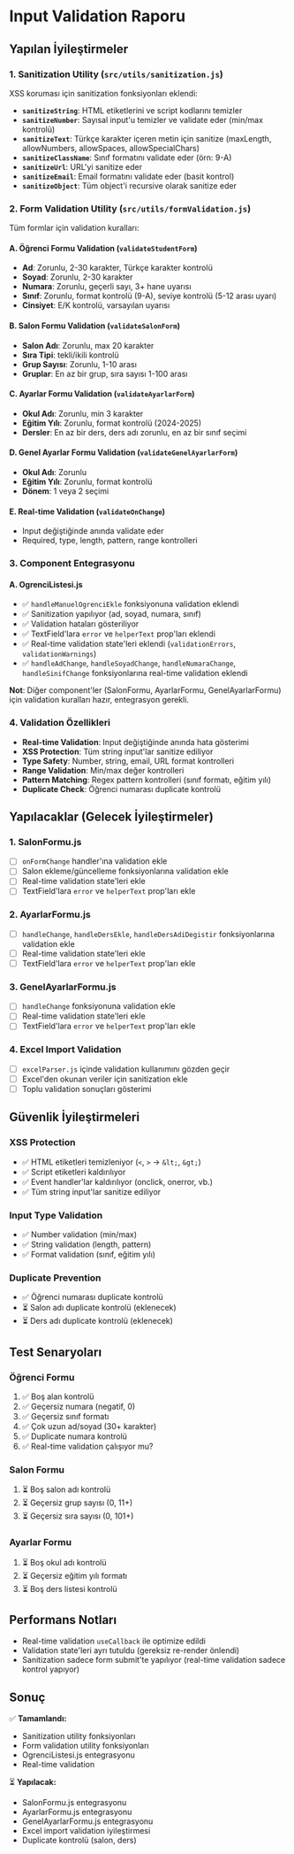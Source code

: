 # Input Validation Raporu

## Yapılan İyileştirmeler

### 1. Sanitization Utility (`src/utils/sanitization.js`)

XSS koruması için sanitization fonksiyonları eklendi:

- **`sanitizeString`**: HTML etiketlerini ve script kodlarını temizler
- **`sanitizeNumber`**: Sayısal input'u temizler ve validate eder (min/max kontrolü)
- **`sanitizeText`**: Türkçe karakter içeren metin için sanitize (maxLength, allowNumbers, allowSpaces, allowSpecialChars)
- **`sanitizeClassName`**: Sınıf formatını validate eder (örn: 9-A)
- **`sanitizeUrl`**: URL'yi sanitize eder
- **`sanitizeEmail`**: Email formatını validate eder (basit kontrol)
- **`sanitizeObject`**: Tüm object'i recursive olarak sanitize eder

### 2. Form Validation Utility (`src/utils/formValidation.js`)

Tüm formlar için validation kuralları:

#### A. Öğrenci Formu Validation (`validateStudentForm`)
- **Ad**: Zorunlu, 2-30 karakter, Türkçe karakter kontrolü
- **Soyad**: Zorunlu, 2-30 karakter
- **Numara**: Zorunlu, geçerli sayı, 3+ hane uyarısı
- **Sınıf**: Zorunlu, format kontrolü (9-A), seviye kontrolü (5-12 arası uyarı)
- **Cinsiyet**: E/K kontrolü, varsayılan uyarısı

#### B. Salon Formu Validation (`validateSalonForm`)
- **Salon Adı**: Zorunlu, max 20 karakter
- **Sıra Tipi**: tekli/ikili kontrolü
- **Grup Sayısı**: Zorunlu, 1-10 arası
- **Gruplar**: En az bir grup, sıra sayısı 1-100 arası

#### C. Ayarlar Formu Validation (`validateAyarlarForm`)
- **Okul Adı**: Zorunlu, min 3 karakter
- **Eğitim Yılı**: Zorunlu, format kontrolü (2024-2025)
- **Dersler**: En az bir ders, ders adı zorunlu, en az bir sınıf seçimi

#### D. Genel Ayarlar Formu Validation (`validateGenelAyarlarForm`)
- **Okul Adı**: Zorunlu
- **Eğitim Yılı**: Zorunlu, format kontrolü
- **Dönem**: 1 veya 2 seçimi

#### E. Real-time Validation (`validateOnChange`)
- Input değiştiğinde anında validate eder
- Required, type, length, pattern, range kontrolleri

### 3. Component Entegrasyonu

#### A. OgrenciListesi.js
- ✅ `handleManuelOgrenciEkle` fonksiyonuna validation eklendi
- ✅ Sanitization yapılıyor (ad, soyad, numara, sınıf)
- ✅ Validation hataları gösteriliyor
- ✅ TextField'lara `error` ve `helperText` prop'ları eklendi
- ✅ Real-time validation state'leri eklendi (`validationErrors`, `validationWarnings`)
- ✅ `handleAdChange`, `handleSoyadChange`, `handleNumaraChange`, `handleSinifChange` fonksiyonlarına real-time validation eklendi

**Not**: Diğer component'ler (SalonFormu, AyarlarFormu, GenelAyarlarFormu) için validation kuralları hazır, entegrasyon gerekli.

### 4. Validation Özellikleri

- **Real-time Validation**: Input değiştiğinde anında hata gösterimi
- **XSS Protection**: Tüm string input'lar sanitize ediliyor
- **Type Safety**: Number, string, email, URL format kontrolleri
- **Range Validation**: Min/max değer kontrolleri
- **Pattern Matching**: Regex pattern kontrolleri (sınıf formatı, eğitim yılı)
- **Duplicate Check**: Öğrenci numarası duplicate kontrolü

## Yapılacaklar (Gelecek İyileştirmeler)

### 1. SalonFormu.js
- [ ] `onFormChange` handler'ına validation ekle
- [ ] Salon ekleme/güncelleme fonksiyonlarına validation ekle
- [ ] Real-time validation state'leri ekle
- [ ] TextField'lara `error` ve `helperText` prop'ları ekle

### 2. AyarlarFormu.js
- [ ] `handleChange`, `handleDersEkle`, `handleDersAdiDegistir` fonksiyonlarına validation ekle
- [ ] Real-time validation state'leri ekle
- [ ] TextField'lara `error` ve `helperText` prop'ları ekle

### 3. GenelAyarlarFormu.js
- [ ] `handleChange` fonksiyonuna validation ekle
- [ ] Real-time validation state'leri ekle
- [ ] TextField'lara `error` ve `helperText` prop'ları ekle

### 4. Excel Import Validation
- [ ] `excelParser.js` içinde validation kullanımını gözden geçir
- [ ] Excel'den okunan veriler için sanitization ekle
- [ ] Toplu validation sonuçları gösterimi

## Güvenlik İyileştirmeleri

### XSS Protection
- ✅ HTML etiketleri temizleniyor (`<`, `>` → `&lt;`, `&gt;`)
- ✅ Script etiketleri kaldırılıyor
- ✅ Event handler'lar kaldırılıyor (onclick, onerror, vb.)
- ✅ Tüm string input'lar sanitize ediliyor

### Input Type Validation
- ✅ Number validation (min/max)
- ✅ String validation (length, pattern)
- ✅ Format validation (sınıf, eğitim yılı)

### Duplicate Prevention
- ✅ Öğrenci numarası duplicate kontrolü
- ⏳ Salon adı duplicate kontrolü (eklenecek)
- ⏳ Ders adı duplicate kontrolü (eklenecek)

## Test Senaryoları

### Öğrenci Formu
1. ✅ Boş alan kontrolü
2. ✅ Geçersiz numara (negatif, 0)
3. ✅ Geçersiz sınıf formatı
4. ✅ Çok uzun ad/soyad (30+ karakter)
5. ✅ Duplicate numara kontrolü
6. ✅ Real-time validation çalışıyor mu?

### Salon Formu
1. ⏳ Boş salon adı kontrolü
2. ⏳ Geçersiz grup sayısı (0, 11+)
3. ⏳ Geçersiz sıra sayısı (0, 101+)

### Ayarlar Formu
1. ⏳ Boş okul adı kontrolü
2. ⏳ Geçersiz eğitim yılı formatı
3. ⏳ Boş ders listesi kontrolü

## Performans Notları

- Real-time validation `useCallback` ile optimize edildi
- Validation state'leri ayrı tutuldu (gereksiz re-render önlendi)
- Sanitization sadece form submit'te yapılıyor (real-time validation sadece kontrol yapıyor)

## Sonuç

✅ **Tamamlandı:**
- Sanitization utility fonksiyonları
- Form validation utility fonksiyonları
- OgrenciListesi.js entegrasyonu
- Real-time validation

⏳ **Yapılacak:**
- SalonFormu.js entegrasyonu
- AyarlarFormu.js entegrasyonu
- GenelAyarlarFormu.js entegrasyonu
- Excel import validation iyileştirmesi
- Duplicate kontrolü (salon, ders)

